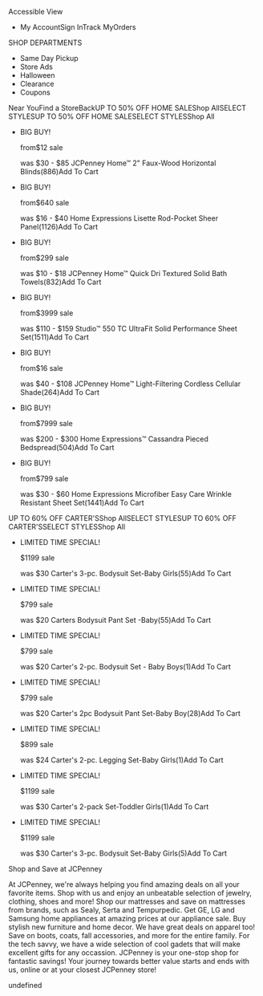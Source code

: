 Accessible View

*   My AccountSign InTrack MyOrders

SHOP DEPARTMENTS

*   Same Day Pickup
*   Store Ads
*   Halloween
*   Clearance
*   Coupons

Near YouFind a StoreBackUP TO 50% OFF HOME SALEShop AllSELECT STYLESUP TO 50% OFF HOME SALESELECT STYLESShop All

*   BIG BUY!
    
    from$12 sale
    
    was $30 - $85 JCPenney Home™ 2" Faux-Wood Horizontal Blinds(886)Add To Cart
*   BIG BUY!
    
    from$640 sale
    
    was $16 - $40 Home Expressions Lisette Rod-Pocket Sheer Panel(1126)Add To Cart
*   BIG BUY!
    
    from$299 sale
    
    was $10 - $18 JCPenney Home™ Quick Dri Textured Solid Bath Towels(832)Add To Cart
*   BIG BUY!
    
    from$3999 sale
    
    was $110 - $159 Studio™ 550 TC UltraFit Solid Performance Sheet Set(1511)Add To Cart
*   BIG BUY!
    
    from$16 sale
    
    was $40 - $108 JCPenney Home™ Light-Filtering Cordless Cellular Shade(264)Add To Cart
*   BIG BUY!
    
    from$7999 sale
    
    was $200 - $300 Home Expressions™ Cassandra Pieced Bedspread(504)Add To Cart
*   BIG BUY!
    
    from$799 sale
    
    was $30 - $60 Home Expressions Microfiber Easy Care Wrinkle Resistant Sheet Set(1441)Add To Cart

UP TO 60% OFF CARTER'SShop AllSELECT STYLESUP TO 60% OFF CARTER'SSELECT STYLESShop All

*   LIMITED TIME SPECIAL!
    
    $1199 sale
    
    was $30 Carter's 3-pc. Bodysuit Set-Baby Girls(55)Add To Cart
*   LIMITED TIME SPECIAL!
    
    $799 sale
    
    was $20 Carters Bodysuit Pant Set -Baby(55)Add To Cart
*   LIMITED TIME SPECIAL!
    
    $799 sale
    
    was $20 Carter's 2-pc. Bodysuit Set - Baby Boys(1)Add To Cart
*   LIMITED TIME SPECIAL!
    
    $799 sale
    
    was $20 Carter's 2pc Bodysuit Pant Set-Baby Boy(28)Add To Cart
*   LIMITED TIME SPECIAL!
    
    $899 sale
    
    was $24 Carter's 2-pc. Legging Set-Baby Girls(1)Add To Cart
*   LIMITED TIME SPECIAL!
    
    $1199 sale
    
    was $30 Carter's 2-pack Set-Toddler Girls(1)Add To Cart
*   LIMITED TIME SPECIAL!
    
    $1199 sale
    
    was $30 Carter's 3-pc. Bodysuit Set-Baby Girls(5)Add To Cart

Shop and Save at JCPenney

At JCPenney, we're always helping you find amazing deals on all your favorite items. Shop with us and enjoy an unbeatable selection of jewelry, clothing, shoes and more! Shop our mattresses and save on mattresses from brands, such as Sealy, Serta and Tempurpedic. Get GE, LG and Samsung home appliances at amazing prices at our appliance sale. Buy stylish new furniture and home decor. We have great deals on apparel too! Save on boots, coats, fall accessories, and more for the entire family. For the tech savvy, we have a wide selection of cool gadets that will make excellent gifts for any occassion. JCPenney is your one-stop shop for fantastic savings! Your journey towards better value starts and ends with us, online or at your closest JCPenney store!

undefined